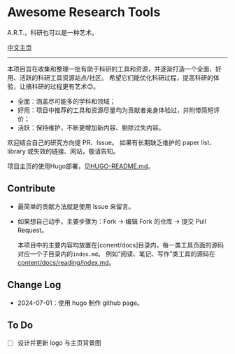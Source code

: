 # Awesome Research Tools

A.R.T.，科研也可以是一种艺术。

[中文主页](https://les1ie.github.io/Awesome-research-tools/)

---

本项目旨在收集和整理一批有助于科研的工具和资源，并逐渐打造一个全面、好用、活跃的科研工具资源站点/社区。
希望它们能优化科研过程，提高科研的体验，让搞科研的过程更有艺术😊。

- 全面：涵盖尽可能多的学科和领域；
- 好用：项目中推荐的工具和资源尽量均为贡献者亲身体验过，并附带简短评价；
- 活跃：保持维护，不断更增加新内容、剔除过失内容。

欢迎结合自己的研究方向提 PR、Issue。
如果有长期缺乏维护的 paper list、library 或失效的链接、网站，敬请告知。

项目主页的使用Hugo部署，见[HUGO-README.md](HUGO-README.md)。

## Contribute

- 最简单的贡献方法就是使用 Issue 来留言。
- 如果想自己动手，主要步骤为：Fork → 编辑 Fork 的仓库 → 提交 Pull Request。

  本项目中的主要内容均放置在[conent/docs]目录内，每一类工具页面的源码对应一个子目录内的`index.md`。
  例如“阅读、笔记、写作”类工具的源码在[content/docs/reading/index.md](content/docs/reading/index.md)。

## Change Log

- 2024-07-01：使用 hugo 制作 github page。

## To Do

- [ ] 设计并更新 logo 与主页背景图
